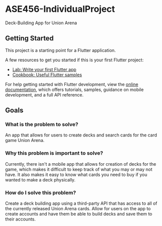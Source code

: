 # ASE456-IndividualProject
Deck-Building App for Union Arena

## Getting Started

This project is a starting point for a Flutter application.

A few resources to get you started if this is your first Flutter project:

- [Lab: Write your first Flutter app](https://docs.flutter.dev/get-started/codelab)
- [Cookbook: Useful Flutter samples](https://docs.flutter.dev/cookbook)

For help getting started with Flutter development, view the
[online documentation](https://docs.flutter.dev/), which offers tutorials,
samples, guidance on mobile development, and a full API reference.

## Goals
### What is the problem to solve?
An app that allows for users to create decks and search cards for the card game Union Arena. 

### Why this problem is important to solve?
Currently, there isn't a mobile app that allows for creation of decks for the game, which makes it difficult to keep track of what you may or may not have. It also makes it easy to know what cards you need to buy if you wanted to make a deck physically.

### How do I solve this problem?
Create a deck building app using a third-party API that has access to all of the currently released Union Arena cards. Allow for users on the app to create accounts and have them be able to build decks and save them to their accounts. 